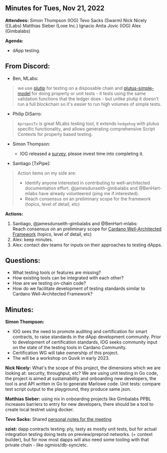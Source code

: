## Minutes for Tues, Nov 21, 2022

**Attendees:**
Simon Thompson (IOG)
Tevo Sacks (Swarm)
Nick Nicely ([]Labs)
Matthias Sieber (Loxe Inc.)
Ignacio
Anita Jovic (IOG)
Alex (Gimbalabs)


**Agenda:** 
* dApp testing. 


## From Discord:
- Ben, MLabs: 
>we use [plutip](https://github.com/mlabs-haskell/plutip) for testing on a disposable chain and [plutus-simple-model](https://github.com/mlabs-haskell/plutus-simple-model) for doing property or unit tests - it tests using the same validation functions that the ledger does - but unlike plutip it doesn't run a full blockchain so it's easier to run high volumes of simple tests.

- Philip DiSarro: 
>`AproposTx` is great MLabs testing tool, it extends `hedgehog` with plutus specific functionality, and allows generating comprehensive Script Contexts for property based testing.

- Simon Thompson:
  - IOG released a [survey](https://input-output.typeform.com/to/qQf29lv1),  please invest time into completing it. 

- Santiago [TxPipe]:

>Action items on my side are:
>- Identify anyone interested in contributing to well-architected documentation effort. @jamesdunseith-gimbalabs and @BenHart-mlabs have already volunteered (ping me if interested).
>- Reach consensus on an preliminary scope for the framework (topics, level of detail, etc)



**Actions:**
1. Santiago, @jamesdunseith-gimbalabs and @BenHart-mlabs: <br>
Reach consensus on an preliminary scope for [Cardano Well-Architected Framework](https://github.com/input-output-hk/Developer-Experience-working-group/issues/28) (topics, level of detail, etc)
2. Alex: keep minutes. 
3. Alex: contact dev teams for inputs on their approaches to testing dApps.

## Questions:

* What testing tools or features are missing?
* How existing tools can be integrated with each other?
* How are we testing on-chain code?
* How do we facilitate development of testing standards similar to Cardano Well-Architected Framework?


## Minutes:

**Simon Thompson:**
* IOG sees the need to promote auditing and certification for smart contracts, to raise standards in the dApp development community. Prior to development of certification standards, IOG seeks community input on the state of the testing tools in Cardano Community. 
* Certification WG will take ownership of this project. 
* The will be a workshop on Quvik in early 2023.

**Nick Nicely:** 
What's the scope of this project, the dimensions which we are looking at: security, throughput, etc?
We are using unit testing in Go code, the project is aimed at sustainability and onboarding new developers, the tool is and API written in Go to generate Marlowe code.
Unit tests: compare test script output to the playground, they produce same json.

**Matthias Sieber:** using nix in onboarding projects like Gimbalabs PPBL increases barriers to entry for new developers, there should be a tool to create local testnet using docker.

**Tevo Sacks:** Shared  [personal notes for the meeting](https://miro.com/app/board/uXjVPAiUs4A=/?share_link_id=406193279833)

**szist:**
dapp contracts testing: ply, tasty
as mostly unit tests, but for actual integration testing doing tests on preview/preprod networks. (+ context builder), but for now most dapps will also need some tooling with that private chain - like ogmios/db-sync/etc.
